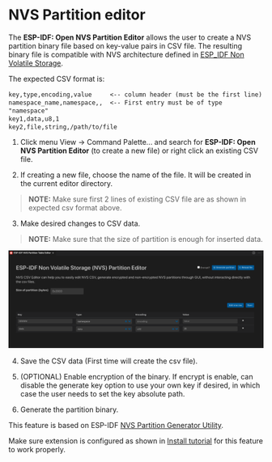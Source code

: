 # NVS Partition editor

The **ESP-IDF: Open NVS Partition Editor** allows the user to create a NVS partition binary file based on key-value pairs in CSV file. The resulting binary file is compatible with NVS architecture defined in [ESP_IDF Non Volatile Storage](https://docs.espressif.com/projects/esp-idf/en/latest/esp32/api-reference/storage/nvs_flash.html).

The expected CSV format is:

```
key,type,encoding,value     <-- column header (must be the first line)
namespace_name,namespace,,  <-- First entry must be of type "namespace"
key1,data,u8,1
key2,file,string,/path/to/file
```

1. Click menu View -> Command Palette... and search for **ESP-IDF: Open NVS Partition Editor** (to create a new file) or right click an existing CSV file.

2. If creating a new file, choose the name of the file. It will be created in the current editor directory.

> **NOTE:** Make sure first 2 lines of existing CSV file are as shown in expected csv format above.

3. Make desired changes to CSV data.

> **NOTE:** Make sure that the size of partition is enough for inserted data.

<p align="center">
  <img src="../../media/tutorials/nvs/nvs_partition_editor.png" alt="NVS Partition editor">
</p>

4. Save the CSV data (First time will create the csv file).

5. (OPTIONAL) Enable encryption of the binary. If encrypt is enable, can disable the generate key option to use your own key if desired, in which case the user needs to set the key absolute path.

6. Generate the partition binary.

This feature is based on ESP-IDF [NVS Partition Generator Utility](https://docs.espressif.com/projects/esp-idf/en/latest/esp32/api-reference/storage/nvs_partition_gen.html).

Make sure extension is configured as shown in [Install tutorial](./install.md) for this feature to work properly.

